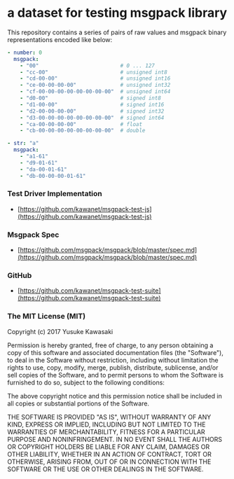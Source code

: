 # a dataset for testing msgpack library

This repository contains a series of pairs of raw values and msgpack binary representations encoded like below:

```yaml
- number: 0
  msgpack:
    - "00"                          # 0 ... 127
    - "cc-00"                       # unsigned int8
    - "cd-00-00"                    # unsigned int16
    - "ce-00-00-00-00"              # unsigned int32
    - "cf-00-00-00-00-00-00-00-00"  # unsigned int64
    - "d0-00"                       # signed int8
    - "d1-00-00"                    # signed int16
    - "d2-00-00-00-00"              # signed int32
    - "d3-00-00-00-00-00-00-00-00"  # signed int64
    - "ca-00-00-00-00"              # float
    - "cb-00-00-00-00-00-00-00-00"  # double

- str: "a"
  msgpack:
    - "a1-61"
    - "d9-01-61"
    - "da-00-01-61"
    - "db-00-00-00-01-61"
```

### Test Driver Implementation

- [https://github.com/kawanet/msgpack-test-js](https://github.com/kawanet/msgpack-test-js)

### Msgpack Spec

- [https://github.com/msgpack/msgpack/blob/master/spec.md](https://github.com/msgpack/msgpack/blob/master/spec.md)

### GitHub

- [https://github.com/kawanet/msgpack-test-suite](https://github.com/kawanet/msgpack-test-suite)

### The MIT License (MIT)

Copyright (c) 2017 Yusuke Kawasaki

Permission is hereby granted, free of charge, to any person obtaining a copy
of this software and associated documentation files (the "Software"), to deal
in the Software without restriction, including without limitation the rights
to use, copy, modify, merge, publish, distribute, sublicense, and/or sell
copies of the Software, and to permit persons to whom the Software is
furnished to do so, subject to the following conditions:

The above copyright notice and this permission notice shall be included in all
copies or substantial portions of the Software.

THE SOFTWARE IS PROVIDED "AS IS", WITHOUT WARRANTY OF ANY KIND, EXPRESS OR
IMPLIED, INCLUDING BUT NOT LIMITED TO THE WARRANTIES OF MERCHANTABILITY,
FITNESS FOR A PARTICULAR PURPOSE AND NONINFRINGEMENT. IN NO EVENT SHALL THE
AUTHORS OR COPYRIGHT HOLDERS BE LIABLE FOR ANY CLAIM, DAMAGES OR OTHER
LIABILITY, WHETHER IN AN ACTION OF CONTRACT, TORT OR OTHERWISE, ARISING FROM,
OUT OF OR IN CONNECTION WITH THE SOFTWARE OR THE USE OR OTHER DEALINGS IN THE
SOFTWARE.
